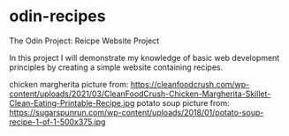 # odin-recipes
The Odin Project: Reicpe Website Project

In this project I will demonstrate my knowledge of basic web development
principles by creating a simple website containing recipes.

chicken margherita picture from: https://cleanfoodcrush.com/wp-content/uploads/2021/03/CleanFoodCrush-Chicken-Margherita-Skillet-Clean-Eating-Printable-Recipe.jpg
potato soup picture from: https://sugarspunrun.com/wp-content/uploads/2018/01/potato-soup-recipe-1-of-1-500x375.jpg